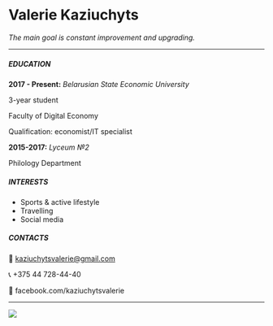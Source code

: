 # Valerie Kaziuchyts
*The main goal is constant improvement and upgrading.*
___
##### __EDUCATION__
__2017 - Present:__ *Belarusian State Economic University*

3-year student

Faculty of Digital Economy

Qualification: economist/IT specialist

__2015-2017:__ *Lyceum №2*

Philology Department
##### __INTERESTS__
* Sports & active lifestyle
* Travelling
* Social media
##### __CONTACTS__
:email: kaziuchytsvalerie@gmail.com

:telephone_receiver: +375 44 728-44-40

:speech_balloon: facebook.com/kaziuchytsvalerie
___
![](https://sun9-31.userapi.com/oUOinjtfhUPj4zbLmt_zznbh8_n2vjZhP9fWcg/KKnYUKL7ECU.jpg)
